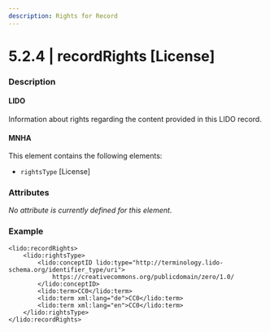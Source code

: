 ```yaml
---
description: Rights for Record
---
```


# 5.2.4 | recordRights \[License]

### Description

#### LIDO

Information about rights regarding the content provided in this LIDO record.

#### MNHA

This element contains the following elements:

* `rightsType` \[License]

### Attributes

_No attribute is currently defined for this element._

### Example

```markup
<lido:recordRights>
    <lido:rightsType>
        <lido:conceptID lido:type="http://terminology.lido-schema.org/identifier_type/uri">
            https://creativecommons.org/publicdomain/zero/1.0/
        </lido:conceptID>
        <lido:term>CC0</lido:term>
        <lido:term xml:lang="de">CC0</lido:term>
        <lido:term xml:lang="en">CC0</lido:term>
    </lido:rightsType>
</lido:recordRights>
```
